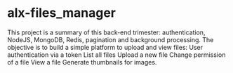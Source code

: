 # alx-files_manager
This project is a summary of this back-end trimester: authentication, NodeJS, MongoDB, Redis, pagination and background processing.  The objective is to build a simple platform to upload and view files:  User authentication via a token List all files Upload a new file Change permission of a file View a file Generate thumbnails for images.
